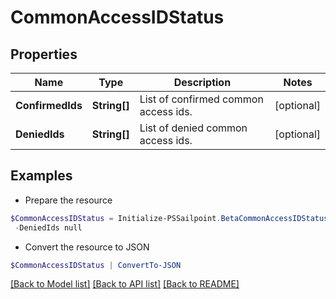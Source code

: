# CommonAccessIDStatus
## Properties

Name | Type | Description | Notes
------------ | ------------- | ------------- | -------------
**ConfirmedIds** | **String[]** | List of confirmed common access ids. | [optional] 
**DeniedIds** | **String[]** | List of denied common access ids. | [optional] 

## Examples

- Prepare the resource
```powershell
$CommonAccessIDStatus = Initialize-PSSailpoint.BetaCommonAccessIDStatus  -ConfirmedIds null `
 -DeniedIds null
```

- Convert the resource to JSON
```powershell
$CommonAccessIDStatus | ConvertTo-JSON
```

[[Back to Model list]](../README.md#documentation-for-models) [[Back to API list]](../README.md#documentation-for-api-endpoints) [[Back to README]](../README.md)

